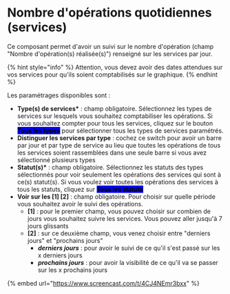 # Nombre d'opérations quotidiennes (services)

Ce composant permet d'avoir un suivi sur le nombre d'opération (champ "Nombre d'opération(s) réalisée(s)") renseigné sur les services par jour.&#x20;

{% hint style="info" %}
Attention, vous devez avoir des dates attendues sur vos services pour qu'ils soient comptabilisés sur le graphique.&#x20;
{% endhint %}

Les paramétrages disponibles sont :&#x20;

* **Type(s) de services\*** : champ obligatoire. Sélectionnez les types de services sur lesquels vous souhaitez comptabiliser les opérations. Si vous souhaitez compter pour tous les services, cliquez sur le bouton <mark style="background-color:blue;">**Tous les types**</mark> pour sélectionner tous les types de services paramétrés.
* **Distinguer les services par type** : cochez ce switch pour avoir un barre par jour et par type de service au lieu que toutes les opérations de tous les services soient rassemblées dans une seule barre si vous avez sélectionné plusieurs types
* **Statut(s)\*** : champ obligatoire. Sélectionnez les statuts des types sélectionnés pour voir seulement les opérations des services qui sont à ce(s) statut(s). Si vous voulez voir toutes les opérations des services à tous les statuts, cliquez sur <mark style="background-color:blue;">**Tous les statuts**</mark>
* **Voir sur les \[1] \[2]** : champ obligatoire. Pour choisir sur quelle période vous souhaitez avoir le suivi des opérations.
  * **\[1]** : pour le premier champ, vous pouvez choisir sur combien de jours vous souhaitez suivre les services. Vous pouvez aller jusqu'à 7 jours glissants
  * **\[2]** : sur ce deuxième champ, vous venez choisir entre "derniers jours" et "prochains jours"
    * _**derniers jours**_ : pour avoir le suivi de ce qu'il s'est passé sur les x derniers jours
    * _**prochains jours**_ : pour avoir la visibilité de ce qu'il va se passer sur les x prochains jours

{% embed url="https://www.screencast.com/t/4CJ4NEmr3bxx" %}
